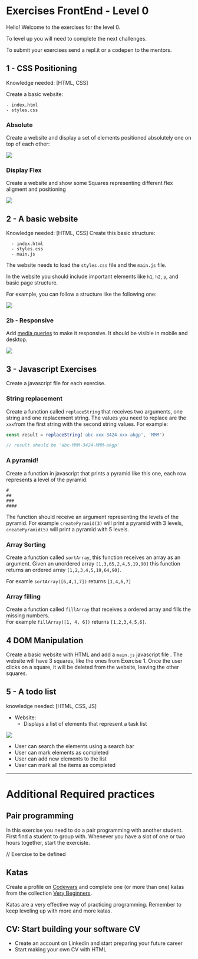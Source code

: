 # Exercises FrontEnd - Level 0

Hello! Welcome to the exercises for the level 0.

To level up you will need to complete the next challenges.

To submit your exercises send a repl.it or a codepen to the mentors. 

## 1 - CSS Positioning 
Knowledge needed: [HTML, CSS]

Create a basic website: 

```
- index.html
- styles.css
```

### Absolute
Create a website and display a set of elements positioned absolutely one on top of each other:

<img src="https://imbueprogram.github.io/imbue-program-docs/images/cssabsoluteindex.png" >

### Display Flex

Create a website and show some Squares representing different flex aligment and positioning

<img src="https://imbueprogram.github.io/imbue-program-docs/images/flex.png">


## 2 - A basic website 
Knowledge needed: [HTML, CSS]
Create this basic structure:

```
  - index.html
  - styles.css
  - main.js
```
The website needs to load the `styles.css` file and the `main.js` file. 

In the website you should include important elements like `h1`, `h2`, `p`, and basic page structure. 

For example, you can follow a structure like the following one: 

<img src="https://imbueprogram.github.io/imbue-program-docs/images/simple-web.jpg" />

### 2b - Responsive 
Add [media queries](program/frontend/css.md) to make it responsive. It should be visible in mobile and desktop. 

<img src="https://imbueprogram.github.io/imbue-program-docs/images/responsive.jpg" />


## 3 - Javascript Exercises
Create a javascript file for each exercise.

### String replacement

Create a function called `replaceString` that receives two arguments, one string and one replacement string. The values you need to replace are the `xxx`from the first string with the second string values. For example:

```javascript
const result = replaceString('abc-xxx-3424-xxx-akgp', 'MMM')

// result should be 'abc-MMM-3424-MMM-akgp'
```

### A pyramid!

Create a function in javascript that prints a pyramid like this one, each row represents a level of the pyramid.

```
#
##
###
####
```

The function should receive an argument representing the levels of the pyramid. For example `createPyramid(3)` will print a pyramid with 3 levels, `createPyramid(5)` will print a pyramid with 5 levels.

### Array Sorting
Create a function called `sortArray`, this function receives an array as an argument. Given an unordered array `[1,3,65,2,4,5,19,90]` this function returns an ordered array `[1,2,3,4,5,19,64,90]`.

For examle `sortArray([6,4,1,7])` returns `[1,4,6,7]`


### Array filling

Create a function called `fillArray` that receives a ordered array and fills the missing numbers.  
For example `fillArray([1, 4, 6])` returns `[1,2,3,4,5,6]`. 

## 4 DOM Manipulation

Create a basic website with HTML and add a `main.js` javascript file . 
The website will have 3 squares, like the ones from Exercise 1. Once the user clicks on a square, it will be deleted from the website, leaving the other squares.


## 5 - A todo list 
knowledge needed: [HTML, CSS, JS]

- Website: 
  - Displays a list of elements that represent a task list

<img src="https://imbueprogram.github.io/imbue-program-docs/images/todolist.png" />


  - User can search the elements using a search bar
  - User can mark elements as completed
  - User can add new elements to the list
  - User can mark all the items as completed

---------------------------------
  
# Additional Required practices

## Pair programming

In this exercise you need to do a pair programming with another student. First find a student to group with. Whenever you have a slot of one or two hours together, start the exerciste. 

// Exercise to be defined

## Katas

Create a profile on [Codewars](https://codewars.com) and complete one (or more than one) katas from the collection [Very Beginners](https://www.codewars.com/collections/very-beginners). 

Katas are a very effective way of practicing programming. Remember to keep leveling up with more and more katas.

## CV: Start building your software CV
- Create an account on Linkedin and start preparing your future career
- Start making your own CV with HTML 